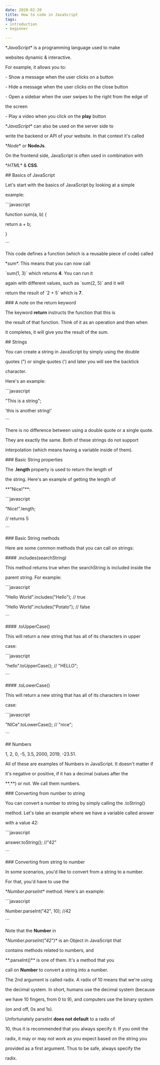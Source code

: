 ```yaml
---
date: 2020-02-20
title: How to code in JavaScript
tags:
- introduction
- beginner

---
```

\**JavaScript** is a programming language used to make

websites dynamic & interactive.  

For example, it allows you to:

\- Show a message when the user clicks on a button

\- Hide a message when the user clicks on the close button

\- Open a sidebar when the user swipes to the right from the edge of

the screen

\- Play a video when you click on the **play** button

\**JavaScript** can also be used on the server side to

write the backend or API of your website. In that context it's called

\**Node** or **NodeJs**.

On the frontend side, JavaScript is often used in combination with

\**HTML** & **CSS**.

\## Basics of JavaScript

Let's start with the basics of JavaScript by looking at a simple

example:

\`\`\`javascript

function sum(a, b) {

return a + b;

}

\`\`\`

This code defines a function (which is a reusable piece of code) called

\**sum**. This means that you can now call

\`sum(1, 3)\` which returns **4**. You can run it

again with different values, such as \`sum(2, 5)\` and it will

return the result of \`2 + 5\` which is **7**.

\### A note on the return keyword

The keyword **return** instructs the function that this is

the result of that function. Think of it as an operation and then when

it completes, it will give you the result of the sum.

\## Strings

You can create a string in JavaScript by simply using the double

quotes (") or single quotes (') and later you will see the backtick

character.  

Here's an example:

\`\`\`javascript

"This is a string";

'this is another string!'

\`\`\`

There is no difference between using a double quote or a single quote.

They are exactly the same. Both of these strings do not support

interpolation (which means having a variable inside of them).

\### Basic String properties

The **.length** property is used to return the length of

the string. Here's an example of getting the length of

\**"Nice!"**:

\`\`\`javascript

"Nice!".length;

// returns 5

\`\`\`

\### Basic String methods

Here are some common methods that you can call on strings:

\#### .includes(searchString)

This method returns true when the searchString is included inside the

parent string. For example:

\`\`\`javascript

"Hello World".includes("Hello"); // true

"Hello World".includes("Potato"); // false

\`\`\`

\#### .toUpperCase()

This will return a new string that has all of its characters in upper

case:

\`\`\`javascript

"hello".toUpperCase(); // "HELLO";

\`\`\`

\#### .toLowerCase()

This will return a new string that has all of its characters in lower

case:

\`\`\`javascript

"NICe".toLowerCase(); // "nice";

\`\`\`

\## Numbers

1, 2, 0, -5, 3.5, 2000, 2019, -23.51.  

All of these are examples of Numbers in JavaScript. It doesn't matter if

it's negative or positive, if it has a decimal (values after the

\**.**) or not. We call them numbers.

\### Converting from number to string

You can convert a number to string by simply calling the .toString()

method. Let's take an example where we have a variable called answer

with a value 42:

\`\`\`javascript

answer.toString(); //"42"

\`\`\`

\### Converting from string to number

In some scenarios, you'd like to convert from a string to a number.

For that, you'd have to use the

\**Number.parseInt** method. Here's an example:

\`\`\`javascript

Number.parseInt("42", 10); //42

\`\`\`

Note that the **Number** in

\**Number.parseInt("42")** is an Object in JavaScript that

contains methods related to numbers, and

\**.parseInt()** is one of them. It's a method that you

call on **Number** to convert a string into a number.

The 2nd argument is called radix. A radix of 10 means that we're using

the decimal system. In short, humans use the decimal system (because

we have 10 fingers, from 0 to 9), and computers use the binary system

(on and off, 0s and 1s).

Unfortunately parseInt **does not default** to a radix of

10, thus it is recommended that you always specify it. If you omit the

radix, it may or may not work as you expect based on the string you

provided as a first argument. Thus to be safe, always specify the

radix.